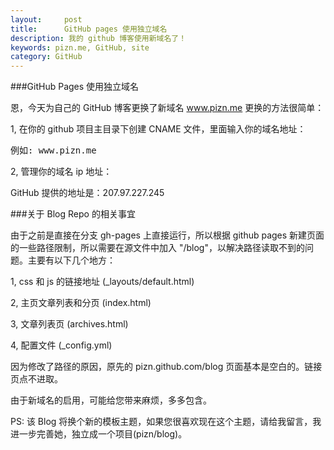 ```yaml
---
layout:     post
title:      GitHub pages 使用独立域名
description: 我的 github 博客使用新域名了！
keywords: pizn.me, GitHub, site
category: GitHub
---
```

###GitHub Pages 使用独立域名

恩，今天为自己的 GitHub 博客更换了新域名 www.pizn.me 更换的方法很简单：

1, 在你的 github 项目主目录下创建 CNAME 文件，里面输入你的域名地址：
<pre class="js" name="colorcode">
例如: www.pizn.me
</pre>

2, 管理你的域名 ip 地址：

GitHub 提供的地址是：207.97.227.245

###关于 Blog Repo 的相关事宜

由于之前是直接在分支 gh-pages 上直接运行，所以根据 github pages 新建页面的一些路径限制，所以需要在源文件中加入 "/blog"，以解决路径读取不到的问题。主要有以下几个地方：

1, css 和 js 的链接地址 (_layouts/default.html)

2, 主页文章列表和分页 (index.html)

3, 文章列表页 (archives.html)

4, 配置文件 (_config.yml)

因为修改了路径的原因，原先的 pizn.github.com/blog 页面基本是空白的。链接页点不进取。

由于新域名的启用，可能给您带来麻烦，多多包含。

PS: 该 Blog 将换个新的模板主题，如果您很喜欢现在这个主题，请给我留言，我进一步完善她，独立成一个项目(pizn/blog)。
